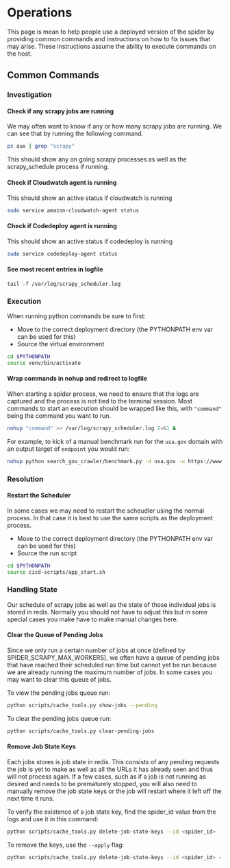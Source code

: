 # Operations
This page is mean to help people use a deployed version of the spider by providing common commands and instructions on how to fix issues that may arise.  These instructions assume the ability to execute commands on the host.

## Common Commands

### Investigation

#### Check if any scrapy jobs are running
We may often want to know if any or how many scrapy jobs are running.  We can see that by running the following command.
```bash
ps aux | grep "scrapy"
```
This should show any on going scrapy processes as well as the scrapy_schedule process if running.

#### Check if Cloudwatch agent is running
This should show an active status if cloudwatch is running
```bash
sudo service amazon-cloudwatch-agent status
```

#### Check if Codedeploy agent is running
This should show an active status if codedeploy is running
```bash
sudo service codedeploy-agent status
```

#### See most recent entries in logfile
```
tail -f /var/log/scrapy_scheduler.log
```

### Execution
When running python commands be sure to first:
* Move to the correct deployment directory (the PYTHONPATH env var can be used for this)
* Source the virtual environment
```bash
cd $PYTHONPATH
source venv/bin/activate
```

#### Wrap commands in nohup and redirect to logfile
When starting a spider process, we need to ensure that the logs are captured and the process is not tied to the terminal session.  Most commands to start an execution should be wrapped like this, with `"command"` being the command you want to run.
```bash
nohup "command" >> /var/log/scrapy_scheduler.log 2>&1 &
```

For example, to kick of a manual benchmark run for the `usa.gov` domain with an output target of `endpoint` you would run:
```bash
nohup python search_gov_crawler/benchmark.py -d usa.gov -u https://www.usa.gov/ -o endpoint >> /var/log/scrapy_scheduler.log 2>&1 &
```

### Resolution

#### Restart the Scheduler
In some cases we may need to restart the scheudler using the normal process.  In that case it is best to use the same scripts as the deployment process.
* Move to the correct deployment directory (the PYTHONPATH env var can be used for this)
* Source the run script
```bash
cd $PYTHONPATH
source cicd-scripts/app_start.sh
```

### Handling State
Our schedule of scrapy jobs as well as the state of those individual jobs is stored in redis.  Normally you should not have to adjust this but in some special cases you make have to make manual changes here.

#### Clear the Queue of Pending Jobs
Since we only run a certain number of jobs at once (defined by SPIDER_SCRAPY_MAX_WORKERS), we often have a queue of pending jobs that have reached their scheduled run time but cannot yet be run because we are already running the maximum number of jobs.  In some cases you may want to clear this queue of jobs.

To view the pending jobs queue run:
```bash
python scripts/cache_tools.py show-jobs --pending
```

To clear the pending jobs queue run:
```bash
python scripts/cache_tools.py clear-pending-jobs
```

#### Remove Job State Keys
Each jobs stores is job state in redis.  This consists of any pending requests the job is yet to make as well as all the URLs it has already seen and thus will not process again.  If a few cases, such as if a job is not running as desired and needs to be prematurely stopped, you will also need to manually remove the job state keys or the job will restart where it left off the next time it runs.

To verify the existence of a job state key, find the spider_id value from the logs and use it in this command:
```bash
python scripts/cache_tools.py delete-job-state-keys --id <spider_id>
```

To remove the keys, use the `--apply` flag:
```bash
python scripts/cache_tools.py delete-job-state-keys --id <spider_id> --apply
```
